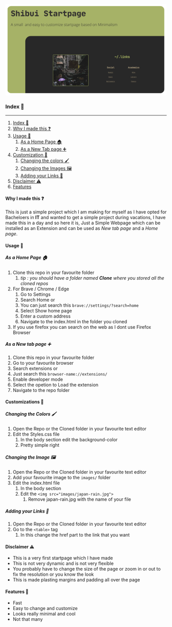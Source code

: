 
<img src="images/main2.png" alt="Main Page Image" >

### Index 📃
---
1. [Index 📃](https://github.com/Deottive/Shibui.page#index-)
2. [Why I made this ❓](https://github.com/Deottive/Shibui.page#why-i-made-this-)
3. [Usage 🏯](https://github.com/Deottive/Shibui.page#usage-) 
	1.  [As a Home Page 🏠](https://github.com/Deottive/Shibui.page#as-a-home-page-)
	2.  [As a New Tab page ➕](https://github.com/Deottive/Shibui.page#as-a-new-tab-page-) 
4.  [Customization 🌴](https://github.com/Deottive/Shibui.page#customizations-)
	1.  [Changing the colors 🖌️](https://github.com/Deottive/Shibui.page#changing-the-colors-%EF%B8%8F)
	2.  [Changing the Images 🖼️](https://github.com/Deottive/Shibui.page#changing-the-image-%EF%B8%8F)
	3.  [Adding your Links 🔗](https://github.com/Deottive/Shibui.page#adding-your-links--)
5.  [Disclaimer ⚠️](https://github.com/Deottive/Shibui.page#disclaimer-%EF%B8%8F)
6.  [Features](https://github.com/Deottive/Shibui.page#features-)

#### Why I made this ❓
This is just a simple project which I am making for myself as I have opted for Bacheloers in **IT** and wanted to get a simple project during vacations, I have made this in a day and so here it is, Just a Simple Webpage which can be installed as an Extension and can be used as *New tab page* and a *Home page*. 

#### Usage 🏯
##### As a Home Page 🏠
1. Clone this repo in your favourite folder
	1. *tip : you should have a folder named **Clone** where you stored all the cloned repos*
2. For Brave / Chrome / Edge 
	1. Go to Settings 
	2. Search Home or 
	3. You can just search this   `brave://settings/?search=home`
	4. Select Show home page 
	5. Enter a custom address 
	6. Navigate to the index.html in the folder you cloned 
3. If you use firefox you can search on the web as I dont use Firefox Browser 

##### As a New tab page ➕ 
1. Clone this repo in your favourite folder 
2. Go to your favourite browser 
3. Search extensions or 
4. Just search this   `browser-name://extensions/`
5. Enable developer mode 
6. Select the opetion to Load the extension 
7. Navigate to the repo folder 

#### Customizations 🌴
##### Changing the Colors 🖌️
1. Open the Repo or the Cloned folder in your favourite text editor 
2. Edit the Styles.css file 
	1. In the body section edit the background-color 
	2. Pretty simple right 
##### Changing the Image 🖼️
1. Open the Repo or the Cloned folder in your favourite text editor
2. Add your favourite image to the `images/` folder 
3. Edit the index.html file 
	1. In the body section
	2. Edit the `<img src="images/japan-rain.jpg">`
		1. Remove japan-rain.jpg with the name of your file
##### Adding your Links  🔗
1. Open the Repo or the Cloned folder in your favourite text editor
2. Go to the `<table>` tag 
	1. In this change the href part to the link that you want

#### Disclaimer ⚠️
- This is a very first startpage which I have made 
- This is not very dynamic and is not very flexible 
- You probably have to change the size of the page or zoom in or out to fix the resolution or you know the look 
- This is made plasting margins and padding all over the page 
#### Features 🌠
- Fast 
- Easy to change and customize 
- Looks really minimal and cool 
- Not that many
